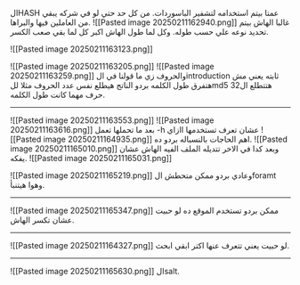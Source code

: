 الHASH عمتا بيتم استخدامه لتشفير الباسوردات. من كل حد حتي لو في شركه يبقي من العاملين فيها والبراها.
![[Pasted image 20250211162940.png]]
غالبا الهاش بيتم تحديد نوعه علي حسب طوله. وكل لما طول الهاش اكبر كل لما بقي صعب الكسر.

![[Pasted image 20250211163123.png]]

![[Pasted image 20250211163205.png]]
![[Pasted image 20250211163259.png]]
والحروف زي ما قولنا في الintroduction ثابته يعني مش هتفرق طول الكلمه بردو الناتج هيطلع نفس عدد الحروف مثلا للmd5 هتتطلع ال32 حرف مهما كانت طول الكلمه.

--------------------------------------------------------------------------------
![[Pasted image 20250211163553.png]]
![[Pasted image 20250211163616.png]]
بعد ما تحملها تعمل -h عشان تعرف تستخدمها اازاي
![[Pasted image 20250211164935.png]]
اهم الحاجات بالنسباله بردو ده.
![[Pasted image 20250211165010.png]]
وبعد كدا في الاخر تتديله الملف الفيه الهاش عشان يفكه.
![[Pasted image 20250211165031.png]]

![[Pasted image 20250211165219.png]]
وعادي بردو ممكن متحطش الforamt وهوا هيتنبأ.

--------------------------------------------------------------------------------
![[Pasted image 20250211165347.png]]
ممكن بردو تستخدم الموقع ده لو حبيت عشان تكسر الهاش.


--------------------------------------------------------------------------------
![[Pasted image 20250211164327.png]]
لو حبيت يعني تتعرف عنها اكتر ابقي ابحث.

--------------------------------------------------------------------------------
![[Pasted image 20250211165630.png]]
الsalt.

